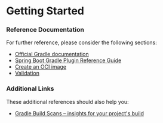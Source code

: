 # Getting Started

### Reference Documentation
For further reference, please consider the following sections:

* [Official Gradle documentation](https://docs.gradle.org)
* [Spring Boot Gradle Plugin Reference Guide](https://docs.spring.io/spring-boot/docs/2.5.4/gradle-plugin/reference/html/)
* [Create an OCI image](https://docs.spring.io/spring-boot/docs/2.5.4/gradle-plugin/reference/html/#build-image)
* [Validation](https://docs.spring.io/spring-boot/docs/2.5.4/reference/htmlsingle/#boot-features-validation)

### Additional Links
These additional references should also help you:

* [Gradle Build Scans – insights for your project's build](https://scans.gradle.com#gradle)

